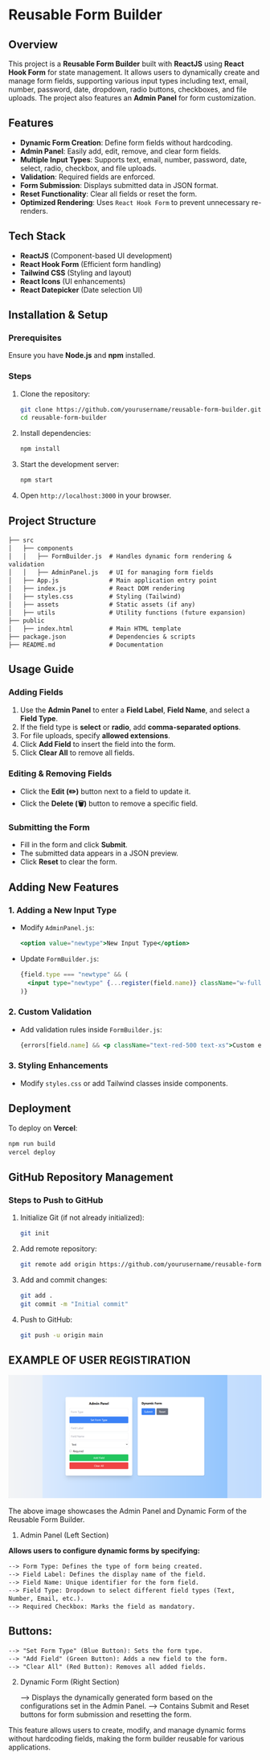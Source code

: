 # Reusable Form Builder

## Overview
This project is a **Reusable Form Builder** built with **ReactJS** using **React Hook Form** for state management. It allows users to dynamically create and manage form fields, supporting various input types including text, email, number, password, date, dropdown, radio buttons, checkboxes, and file uploads. The project also features an **Admin Panel** for form customization.

## Features
- **Dynamic Form Creation**: Define form fields without hardcoding.
- **Admin Panel**: Easily add, edit, remove, and clear form fields.
- **Multiple Input Types**: Supports text, email, number, password, date, select, radio, checkbox, and file uploads.
- **Validation**: Required fields are enforced.
- **Form Submission**: Displays submitted data in JSON format.
- **Reset Functionality**: Clear all fields or reset the form.
- **Optimized Rendering**: Uses `React Hook Form` to prevent unnecessary re-renders.

## Tech Stack
- **ReactJS** (Component-based UI development)
- **React Hook Form** (Efficient form handling)
- **Tailwind CSS** (Styling and layout)
- **React Icons** (UI enhancements)
- **React Datepicker** (Date selection UI)

## Installation & Setup
### Prerequisites
Ensure you have **Node.js** and **npm** installed.

### Steps
1. Clone the repository:
   ```sh
   git clone https://github.com/yourusername/reusable-form-builder.git
   cd reusable-form-builder
   ```
2. Install dependencies:
   ```sh
   npm install
   ```
3. Start the development server:
   ```sh
   npm start
   ```
4. Open `http://localhost:3000` in your browser.

## Project Structure
```
├── src
│   ├── components
│   │   ├── FormBuilder.js  # Handles dynamic form rendering & validation
│   │   ├── AdminPanel.js   # UI for managing form fields
│   ├── App.js              # Main application entry point
│   ├── index.js            # React DOM rendering
│   ├── styles.css          # Styling (Tailwind)
│   ├── assets              # Static assets (if any)
│   ├── utils               # Utility functions (future expansion)
├── public
│   ├── index.html          # Main HTML template
├── package.json            # Dependencies & scripts
├── README.md               # Documentation
```

## Usage Guide
### Adding Fields
1. Use the **Admin Panel** to enter a **Field Label**, **Field Name**, and select a **Field Type**.
2. If the field type is **select** or **radio**, add **comma-separated options**.
3. For file uploads, specify **allowed extensions**.
4. Click **Add Field** to insert the field into the form.
5. Click **Clear All** to remove all fields.

### Editing & Removing Fields
- Click the **Edit (✏️)** button next to a field to update it.
- Click the **Delete (🗑️)** button to remove a specific field.

### Submitting the Form
- Fill in the form and click **Submit**.
- The submitted data appears in a JSON preview.
- Click **Reset** to clear the form.

## Adding New Features
### 1. **Adding a New Input Type**
- Modify `AdminPanel.js`:
  ```jsx
  <option value="newtype">New Input Type</option>
  ```
- Update `FormBuilder.js`:
  ```jsx
  {field.type === "newtype" && (
    <input type="newtype" {...register(field.name)} className="w-full border p-2" />
  )}
  ```

### 2. **Custom Validation**
- Add validation rules inside `FormBuilder.js`:
  ```jsx
  {errors[field.name] && <p className="text-red-500 text-xs">Custom error message</p>}
  ```

### 3. **Styling Enhancements**
- Modify `styles.css` or add Tailwind classes inside components.

## Deployment
To deploy on **Vercel**:
```sh
npm run build
vercel deploy
```

## GitHub Repository Management
### Steps to Push to GitHub
1. Initialize Git (if not already initialized):
   ```sh
   git init
   ```
2. Add remote repository:
   ```sh
   git remote add origin https://github.com/yourusername/reusable-form-builder.git
   ```
3. Add and commit changes:
   ```sh
   git add .
   git commit -m "Initial commit"
   ```
4. Push to GitHub:
   ```sh
   git push -u origin main
   ```


## EXAMPLE OF USER REGISTIRATION

![alt text](image.png)

The above image showcases the Admin Panel and Dynamic Form of the Reusable Form Builder.

1. Admin Panel (Left Section)

**Allows users to configure dynamic forms by specifying:**

    --> Form Type: Defines the type of form being created.
    --> Field Label: Defines the display name of the field.
    --> Field Name: Unique identifier for the form field.
    --> Field Type: Dropdown to select different field types (Text, Number, Email, etc.).
    --> Required Checkbox: Marks the field as mandatory.
## Buttons:
    --> "Set Form Type" (Blue Button): Sets the form type.
    --> "Add Field" (Green Button): Adds a new field to the form.
    --> "Clear All" (Red Button): Removes all added fields.

2. Dynamic Form (Right Section)

    --> Displays the dynamically generated form based on the configurations set in the Admin Panel.
    --> Contains Submit and Reset buttons for form submission and resetting the form.

This feature allows users to create, modify, and manage dynamic forms without hardcoding fields, making the form builder reusable for various applications.